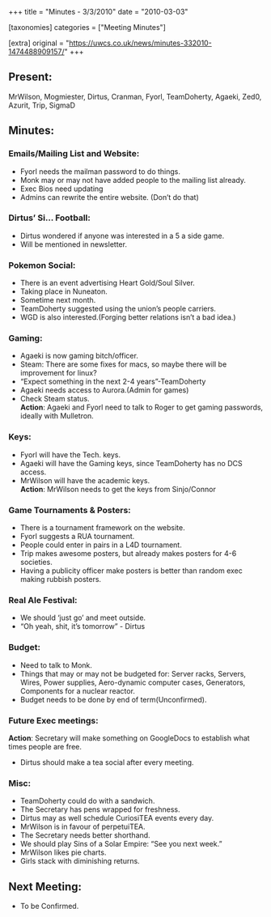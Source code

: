 +++
title = "Minutes - 3/3/2010"
date = "2010-03-03"

[taxonomies]
categories = ["Meeting Minutes"]

[extra]
original = "https://uwcs.co.uk/news/minutes-332010-1474488909157/"
+++

## Present:

MrWilson, Mogmiester, Dirtus, Cranman, Fyorl, TeamDoherty, Agaeki, Zed0, Azurit, Trip, SigmaD

## Minutes:

### Emails/Mailing List and Website:

  - Fyorl needs the mailman password to do things.
  - Monk may or may not have added people to the mailing list already.
  - Exec Bios need updating
  - Admins can rewrite the entire website. (Don’t do that)

### Dirtus’ Si… Football:

  - Dirtus wondered if anyone was interested in a 5 a side game.
  - Will be mentioned in newsletter.

### Pokemon Social:

  - There is an event advertising Heart Gold/Soul Silver.
  - Taking place in Nuneaton.
  - Sometime next month.
  - TeamDoherty suggested using the union’s people carriers.
  - WGD is also interested.(Forging better relations isn’t a bad idea.)

### Gaming:

  - Agaeki is now gaming bitch/officer.
  - Steam: There are some fixes for macs, so maybe there will be improvement for linux?
  - “Expect something in the next 2-4 years”-TeamDoherty
  - Agaeki needs access to Aurora.(Admin for games)
  - Check Steam status.  
    **Action**: Agaeki and Fyorl need to talk to Roger to get gaming passwords, ideally with Mulletron.

### Keys:

  - Fyorl will have the Tech. keys.
  - Agaeki will have the Gaming keys, since TeamDoherty has no DCS access.
  - MrWilson will have the academic keys.  
    **Action**: MrWilson needs to get the keys from Sinjo/Connor

### Game Tournaments & Posters:

  - There is a tournament framework on the website.
  - Fyorl suggests a RUA tournament.
  - People could enter in pairs in a L4D tournament.
  - Trip makes awesome posters, but already makes posters for 4-6 societies.
  - Having a publicity officer make posters is better than random exec making rubbish posters.

### Real Ale Festival:

  - We should ‘just go’ and meet outside.
  - “Oh yeah, shit, it’s tomorrow” - Dirtus

### Budget:

  - Need to talk to Monk.
  - Things that may or may not be budgeted for: Server racks, Servers, Wires, Power supplies, Aero-dynamic computer cases, Generators, Components for a nuclear reactor.
  - Budget needs to be done by end of term(Unconfirmed).

### Future Exec meetings:

**Action**: Secretary will make something on GoogleDocs to establish what times people are free.

  - Dirtus should make a tea social after every meeting.

### Misc:

  - TeamDoherty could do with a sandwich.
  - The Secretary has pens wrapped for freshness.
  - Dirtus may as well schedule CuriosiTEA events every day.
  - MrWilson is in favour of perpetuiTEA.
  - The Secretary needs better shorthand.
  - We should play Sins of a Solar Empire: “See you next week.”
  - MrWilson likes pie charts.
  - Girls stack with diminishing returns.

## Next Meeting:

  - To be Confirmed.
